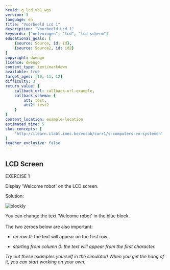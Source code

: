 ```yaml
---
hruid: g_lcd_vb1_wgs
version: 3
language: en
title: "Voorbeeld Lcd 1"
description: "Voorbeeld Lcd 1"
keywords: ["oefeningen", "lcd", "lcd-scherm"]
educational_goals: [
    {source: Source, id: id}, 
    {source: Source2, id: id2}
]
copyright: dwengo
licence: dwengo
content_type: text/markdown
available: true
target_ages: [10, 11, 12]
difficulty: 3
return_value: {
    callback_url: callback-url-example,
    callback_schema: {
        att: test,
        att2: test2
    }
}
content_location: example-location
estimated_time: 5
skos_concepts: [
    'http://ilearn.ilabt.imec.be/vocab/curr1/s-computers-en-systemen'
]
teacher_exclusive: false
---
```

## LCD Screen

EXERCISE 1

Display 'Welcome robot' on the LCD screen.

Solution:

![blockly](@learning-object/lcd_m1/en/3)

<div class="alert alert-box alert-success">
You can change the text 'Welcome robot' in the blue block.<br><br>
The two zeroes below are also important:<br>
<ul><li><em>on row 0</em>: the text will appear on the first row.</li></ul>
<ul><li><em> starting from column 0: the text will appear from the first character.</li></ul>
</div>

<div class="alert alert-box alert-warning">
<em>Try out these examples yourself in the simulator! When you get the hang of it, you can start working on your own.</em>
</div>